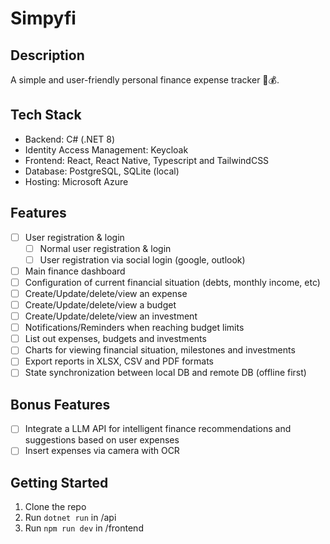 # Simpyfi

## Description
A simple and user-friendly personal finance expense tracker 💸💰.

## Tech Stack 
- Backend: C# (.NET 8)
- Identity Access Management: Keycloak
- Frontend: React, React Native, Typescript and TailwindCSS
- Database: PostgreSQL, SQLite (local)
- Hosting: Microsoft Azure

## Features
- [ ] User registration & login
  - [ ] Normal user registration & login
  - [ ] User registration via social login (google, outlook)
- [ ] Main finance dashboard
- [ ] Configuration of current financial situation (debts, monthly income, etc)
- [ ] Create/Update/delete/view an expense
- [ ] Create/Update/delete/view a budget
- [ ] Create/Update/delete/view an investment
- [ ] Notifications/Reminders when reaching budget limits
- [ ] List out expenses, budgets and investments
- [ ] Charts for viewing financial situation, milestones and investments
- [ ] Export reports in XLSX, CSV and PDF formats
- [ ] State synchronization between local DB and remote DB (offline first)

## Bonus Features
- [ ] Integrate a LLM API for intelligent finance recommendations and suggestions based on user expenses
- [ ] Insert expenses via camera with OCR

## Getting Started
1. Clone the repo
2. Run `dotnet run` in /api
3. Run `npm run dev` in /frontend
